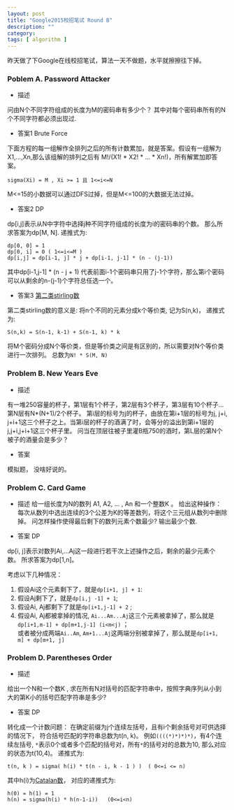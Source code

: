 ```yaml
---
layout: post
title: "Google2015校招笔试 Round B"
description: ""
category:
tags: [ algorithm ]
---
```


昨天做了下Google在线校招笔试，算法一天不做题，水平就擦擦往下掉。 

### Poblem A. Password Attacker 

* 描述

问由N个不同字符组成的长度为M的密码串有多少个？ 其中对每个密码串所有的N个不同字符都必须出现过. 

* 答案1 Brute Force

下面方程的每一组解作全排列之后的所有计数累加，就是答案。假设有一组解为X1,...,Xn,那么该组解的排列之后有 M!/(X1! * X2! * ... * Xn!)，所有解累加即答案。 

```
sigma(Xi) = M , Xi >= 1 且 1<=i<=N

```

M<=15的小数据可以通过DFS过掉，但是M<=100的大数据无法过掉。 


* 答案2 DP 

dp[i,j]表示从N中字符中选择j种不同字符组成的长度为i的密码串的个数。 那么所求答案为dp[M, N]. 递推式为: 

```
dp[0, 0] = 1
dp[0, i] = 0 ( 1<=i<=M )
dp[i,j] = dp[i-1, j] * j + dp[i-1, j-1] * (n - (j-1))
```
其中dp[i-1,j-1] * (n - j + 1) 代表前面i-1个密码串只用了j-1个字符，那么第i个密码可以从剩余的n-(j-1)个字符总任选一个。

* 答案3 [第二类stirling数](http://en.wikipedia.org/wiki/Stirling_numbers_of_the_second_kind)

第二类stirling数的意义是: 将n个不同的元素分成k个等价类, 记为S(n,k)， 递推式为: 

```
S(n,k) = S(n-1, k-1) + S(n-1, k) * k
```

将M个密码分成N个等价类，但是等价类之间是有区别的，所以需要对N个等价类进行一次排列。 总数为`N! * S(M, N)`


### Problem B. New Years Eve

* 描述

有一堆250容量的杯子，第1层有1个杯子，第2层有3个杯子，第3层有10个杯子...第N层有N*(N+1)/2个杯子。 第i层的标号为j的杯子，由放在第i+1层的标号为j, j+i, j+i+1这三个杯子之上。当第i层的杯子的酒满了时，会等分的溢出到第i+1层的j,j+i,j+i+1这三个杯子里。 问当在顶层往被子里灌B瓶750的酒时，第L层的第N个被子的酒量会是多少？ 

* 答案

模拟题， 没啥好说的。 

### Problem C. Card Game 

* 描述
给一组长度为N的数列 A1, A2, ... , An 和一个整数K 。 给出这种操作： 每次从数列中选出连续的3个公差为K的等差数列，将这个三元组从数列中删除掉。 问怎样操作使得最后剩下的数列元素个数最少? 输出最少个数.

* 答案 DP 

dp[i, j]表示对数列Ai,...Aj这一段进行若干次上述操作之后，剩余的最少元素个数。 所求答案为dp[1,n]。 

考虑以下几种情况： 

1. 假设Ai这个元素剩下了，就是`dp[i+1, j] + 1`: 
2. 假设Aj剩下了，就是`dp[i,j -1] + 1`; 
3. 假设Ai, Aj都剩下了就是`dp[i+1,j-1] + 2` ; 
4. 假设Ai, Aj都被拿掉的情况, `Ai...Am...Aj`这三个元素被拿掉了，那么就是`dp[i+1,m-1] + dp[m+1,j-1] (i<m<j)` ；  
   或者被分成两端`Ai..Am`, `Am+1...Aj`这两端分别被拿掉了，那么就是`dp[i+1, m] + dp[m+1, j]`


### Problem D. Parentheses Order 

* 描述

给出一个N和一个数K , 求在所有N对括号的匹配字符串中，按照字典序列从小到大的第K小的括号匹配字符串是多少? 

* 答案 DP 

转化成一个计数问题： 在确定前缀为j个连续左括号，且有i个剩余括号对可供选择的情况下， 符合括号匹配的字符串总数为t(n, k)。 例如`((((*)*)*)*)`，有4个连续左括号, `*`表示0个或者多个匹配的括号对，所有`*`的括号对的总数为10, 那么对应的状态为t(10,4)。 递推式为: 

```
t(n, k ) = sigma( h(i) * t(n - i, k - 1 ) )  ( 0<=i <= n) 
```
其中h(i)为[Catalan数](http://en.wikipedia.org/wiki/Catalan_number)， 对应的递推式为: 

```
h(0) = h(1) = 1 
h(n) = sigma(h(i) * h(n-1-i))   (0<=i<n)
```


